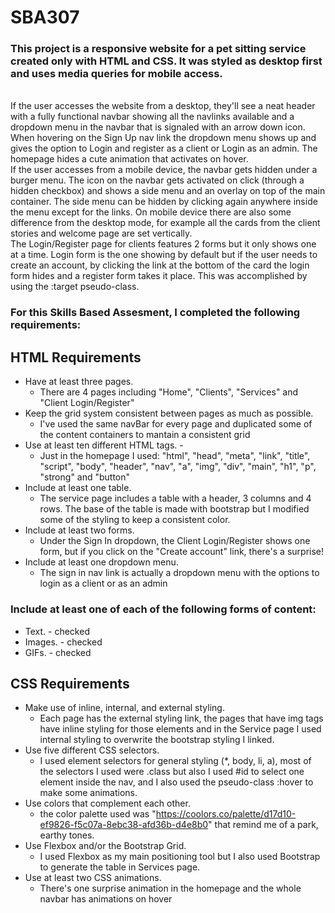 # SBA307
### This project is a responsive website for a pet sitting service created only with HTML and CSS. It was styled as desktop first and uses media queries for mobile access.
<br>
If the user accesses the website from a desktop, they'll see a neat header with a fully functional navbar showing all the navlinks available and a dropdown menu in the navbar that is signaled with an arrow down icon. When hovering on the Sign Up nav link the dropdown menu shows up and gives the option to Login and register as a client or Login as an admin. 
The homepage hides a cute animation that activates on hover. 
<br>
If the user accesses from a mobile device, the navbar gets hidden under a burger menu. The icon on the navbar gets activated on click (through a hidden checkbox) and shows a side menu and an overlay on top of the main container. The side menu can be hidden by clicking again anywhere inside the menu except for the links. On mobile device there are also some difference from the desktop mode, for example all the cards from the client stories and welcome page are set vertically. 
<br>
The Login/Register page for clients features 2 forms but it only shows one at a time. Login form is the one showing by default but if the user needs to create an account, by clicking the link at the bottom of the card the login form hides and a register form takes it place. This was accomplished by using the :target pseudo-class.

### For this Skills Based Assesment, I completed the following requirements: 

## HTML Requirements
- Have at least three pages.
  - There are 4 pages including "Home", "Clients", "Services" and "Client Login/Register"
- Keep the grid system consistent between pages as much as possible.
  - I've used the same navBar for every page and duplicated some of the content containers to mantain a consistent grid
- Use at least ten different HTML tags. -
  - Just in the homepage I used: "html", "head", "meta", "link", "title", "script", "body", "header", "nav", "a", "img", "div", "main", "h1", "p", "strong" and "button" 
- Include at least one table.
  - The service page includes a table with a header, 3 columns and 4 rows. The base of the table is made with bootstrap but I modified some of the styling to keep a consistent color.
- Include at least two forms.
  - Under the Sign In dropdown, the Client Login/Register shows one form, but if you click on the "Create account" link, there's a surprise! 
- Include at least one dropdown menu.
  - The sign in nav link is actually a dropdown menu with the options to login as a client or as an admin

### Include at least one of each of the following forms of content: 
- Text. - checked
- Images. - checked
- GIFs. - checked
  
## CSS Requirements
- Make use of inline, internal, and external styling.
  - Each page has the external styling link, the pages that have img tags have inline styling for those elements and in the Service page I used internal styling to overwrite the bootstrap styling I linked. 
- Use five different CSS selectors.
  - I used element selectors for general styling (*, body, li, a), most of the selectors I used were .class but also I used #id to select one element inside the nav, and I also used the pseudo-class :hover to make some animations.
- Use colors that complement each other.
  - the color palette used was "https://coolors.co/palette/d17d10-ef9826-f5c07a-8ebc38-afd36b-d4e8b0" that remind me of a park, earthy tones.
- Use Flexbox and/or the Bootstrap Grid.
  - I used Flexbox as my main positioning tool but I also used Bootstrap to generate the table in Services page.
- Use at least two CSS animations.
  - There's one surprise animation in the homepage and the whole navbar has animations on hover


